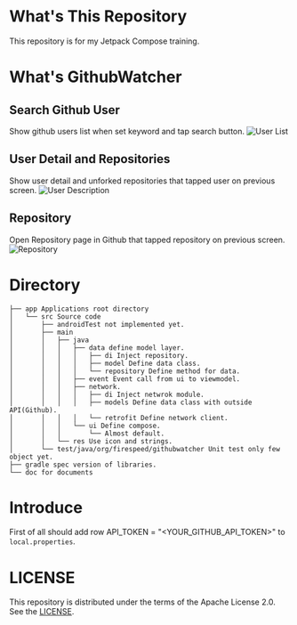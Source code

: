 # What's This Repository
This repository is for my Jetpack Compose training.

# What's GithubWatcher
## Search Github User
Show github users list when set keyword and tap search button.
![User List](./doc/ss1.jpg)

## User Detail and Repositories
Show user detail and unforked repositories that tapped user on previous screen.
![User Description](./doc/ss2.jpg)

## Repository
Open Repository page in Github that tapped repository on previous screen.
![Repository](./doc/ss3.jpg)

# Directory
```
├── app Applications root directory  
│   └── src Source code  
│       ├── androidTest not implemented yet.  
│       ├── main 
│       │   ├── java
│       │   │   ├── data define model layer.
│       │   │   │   ├── di Inject repository.
│       │   │   │   ├── model Define data class.
│       │   │   │   └── repository Define method for data.
│       │   │   ├── event Event call from ui to viewmodel.
│       │   │   ├── network.
│       │   │   │   ├── di Inject netwrok module.
│       │   │   │   ├── models Define data class with outside API(Github).
│       │   │   │   └── retrofit Define network client.
│       │   │   └── ui Define compose.
│       │   │       └── Almost default.
│       │   └── res Use icon and strings.
│       └── test/java/org/firespeed/githubwatcher Unit test only few object yet.
├── gradle spec version of libraries.
└── doc for documents
```
# Introduce
First of all should add row API_TOKEN = "<YOUR_GITHUB_API_TOKEN>" to `local.properties`.

# LICENSE
This repository is  distributed under the terms of the Apache License 2.0.
See the [LICENSE](LICENSE).